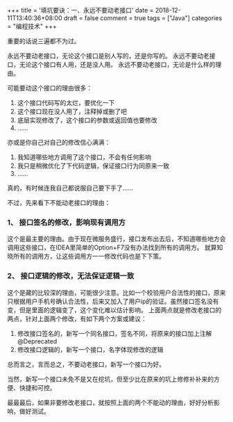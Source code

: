 +++
title = '填坑要诀：一、永远不要动老接口'
date = 2018-12-11T13:40:36+08:00
draft = false
comment = true
tags = ["Java"]
categories = "编程技术"
+++

重要的话说三遍都不为过。

永远不要动老接口，无论这个接口是别人写的，还是你写的。
永远不要动老接口，无论这个接口有人用，还是没人用。
永远不要动老接口，无论是什么样的理由。

可能要动这个接口的理由很多：

1. 这个接口代码写的太烂，要优化一下
2. 这个接口现在没人用了，注释掉或删了吧
3. 底层实现修改了，这个接口的参数或返回值也要修改
4. ……

亦或是你自己对自己的修改信心满满：

1. 我知道哪些地方调用了这个接口，不会有任何影响
2. 我只是稍微优化了下代码逻辑，保证接口行为同原来一致
3. ……

真的，有时候连我自己都说服自己要下手了……

不过，先来看下不能动老接口的理由：

### 1、 接口签名的修改，影响现有调用方

这个是最主要的理由。由于现在微服务盛行，接口发布出去后，不知道哪些地方会调用这些接口，在IDEA里简单的Option+F7没有办法找到所有的调用方。
就算知晓所有的调用方，让这些调用方一一修改代码也是下下策。

### 2、 接口逻辑的修改，无法保证逻辑一致

这个是藏的比较深的理由，可能很少注意。比如一个校验用户合法性的接口，原来只根据用户手机号确认合法性，后来又加入了用户ip的验证。虽然接口签名没有变，但是里面的逻辑变了，这个变化难以估计影响。
上面两点就是修改老接口的两点，针对上面两个修改，有如下两个方案或建议：

1. 修改接口签名的，新写一个同名接口，签名不同，将原来的接口加上注解@Deprecated
2. 修改接口逻辑的，新写一个接口，名字体现修改的逻辑

总而言之，言而总之，不要动老接口，新写一个接口为好。

当然，新写一个接口未免不是又在挖坑，但至少比在原来的坑上修修补补来的方便、快捷和可控。

最最最后，如果非要修改老接口，就按照上面的两个不能动的理由，好好分析影响，做好测试。
